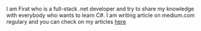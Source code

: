 
I am Firat who is a full-stack .net developer and try to share my knowledge with everybody who wants to learn C#. 
I am writing article on medium.com regulary and you can check on my articles <a href="https://firattonak.medium.com/">here</a> 


